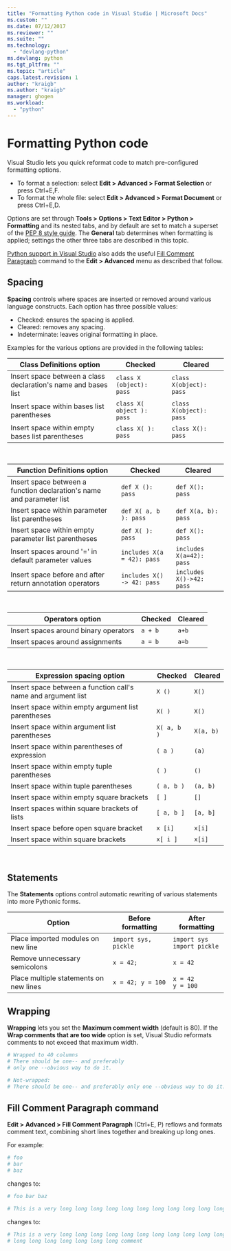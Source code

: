 ```yaml
---
title: "Formatting Python code in Visual Studio | Microsoft Docs"
ms.custom: ""
ms.date: 07/12/2017
ms.reviewer: ""
ms.suite: ""
ms.technology: 
  - "devlang-python"
ms.devlang: python
ms.tgt_pltfrm: ""
ms.topic: "article"
caps.latest.revision: 1
author: "kraigb"
ms.author: "kraigb"
manager: ghogen
ms.workload: 
  - "python"
---
```


# Formatting Python code

Visual Studio lets you quick reformat code to match pre-configured formatting options.

- To format a selection: select **Edit > Advanced > Format Selection** or press Ctrl+E,F.
- To format the whole file: select **Edit > Advanced > Format Document** or press Ctrl+E,D.

Options are set through **Tools > Options > Text Editor > Python > Formatting** and its nested tabs, and by default are set to match a superset of the [PEP 8 style guide](http://www.python.org/dev/peps/pep-0008/). The **General** tab determines when formatting is applied; settings the other three tabs are described in this topic.

[Python support in Visual Studio](installation.md) also adds the useful [Fill Comment Paragraph](#fill-comment-paragraph-command) command to the **Edit > Advanced** menu as described that follow.

## Spacing

**Spacing** controls where spaces are inserted or removed around various language constructs. Each option has three possible values:

- Checked: ensures the spacing is applied.
- Cleared: removes any spacing.
- Indeterminate: leaves original formatting in place.

Examples for the various options are provided in the following tables:

| Class Definitions option | Checked | Cleared |
| --- | --- | --- | 
| Insert space between a class declaration's name and bases list | `class X (object): pass` | `class X(object): pass` | 
| Insert space within bases list parentheses | `class X( object ): pass` | `class X(object): pass` |
| Insert space within empty bases list parentheses | `class X( ): pass` | `class X(): pass` |

<br/>

| Function Definitions option | Checked | Cleared |
| --- | --- | --- |
| Insert space between a function declaration's name and parameter list | `def X (): pass` | `def X(): pass` | 
| Insert space within parameter list parentheses | `def X( a, b ): pass` | `def X(a, b): pass` |
| Insert space within empty parameter list parentheses | `def X( ): pass` | `def X(): pass` |
| Insert spaces around '=' in default parameter values | `includes X(a = 42): pass` | `includes X(a=42): pass` |
| Insert space before and after return annotation operators | `includes X() -> 42: pass` | `includes X()->42: pass` |

<br/>

| Operators option | Checked | Cleared |
| --- | --- | --- |
| Insert spaces around binary operators | `a + b` | `a+b` |
| Insert spaces around assignments | `a = b` | `a=b` |

<br/>

| Expression spacing option | Checked | Cleared |
| --- | --- | --- |
| Insert space between a function call's name and argument list | `X ()` | `X()` |
| Insert space within empty argument list parentheses | `X( )` | `X()` |
| Insert space within argument list parentheses | `X( a, b )` | `X(a, b)` |
| Insert space within parentheses of expression | `( a )` | `(a)` |
| Insert space within empty tuple parentheses | `( )` | `()` |
| Insert space within tuple parentheses | `( a, b )` | `(a, b)` |
| Insert space within empty square brackets | `[ ]` | `[]` |
| Insert spaces within square brackets of lists | `[ a, b ]` | `[a, b]` |
| Insert space before open square bracket | `x [i]` | `x[i]` |
| Insert space within square brackets | `x[ i ]` | `x[i]` |

<br/>

## Statements

The **Statements** options control automatic rewriting of various statements into more Pythonic forms.

| Option | Before formatting | After formatting |
| --- | --- | --- |
| Place imported modules on new line | `import sys, pickle` | `import sys`<br/>`import pickle` |
| Remove unnecessary semicolons | `x = 42;` | `x = 42` |
| Place multiple statements on new lines | `x = 42; y = 100` | `x = 42`<br/>`y = 100` |


## Wrapping

**Wrapping** lets you set the **Maximum comment width** (default is 80). If the **Wrap comments that are too wide** option is set, Visual Studio reformats comments to not exceed that maximum width.

```python
# Wrapped to 40 columns
# There should be one-- and preferably
# only one --obvious way to do it.
```

```python
# Not-wrapped:
# There should be one-- and preferably only one --obvious way to do it.
```



## Fill Comment Paragraph command

**Edit > Advanced > Fill Comment Paragraph** (Ctrl+E, P) reflows and formats comment text, combining short lines together and breaking up long ones.

For example:

```python
# foo 
# bar
# baz
```

changes to:

```python
# foo bar baz
```

```python
# This is a very long long long long long long long long long long long long long long long long long long long comment
```

changes to:

```python
# This is a very long long long long long long long long long long long long
# long long long long long long long comment
```